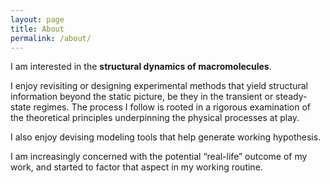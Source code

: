 ```yaml
---
layout: page
title: About
permalink: /about/
---
```


I am interested in the **structural dynamics of macromolecules**.


I enjoy revisiting or designing experimental methods that yield structural information beyond the static picture, be they in the transient or steady-state regimes. The process I follow is rooted in a rigorous examination of the theoretical principles underpinning the physical processes at play. 


I also enjoy devising modeling tools that help generate working hypothesis. 


I am increasingly concerned with the potential “real-life” outcome of my work, and started to factor that aspect in my working routine.

